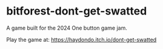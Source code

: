 # bitforest-dont-get-swatted

A game built for the 2024 One button game jam.

Play the game at: https://haydondo.itch.io/dont-get-swatted
